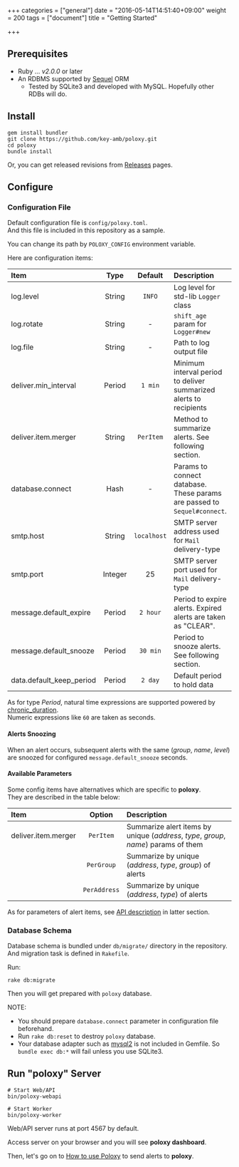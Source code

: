 +++
categories = ["general"]
date = "2016-05-14T14:51:40+09:00"
weight = 200
tags = ["document"]
title = "Getting Started"

+++

## Prerequisites

- Ruby ... _v2.0.0_ or later
- An RDBMS supported by [Sequel](https://github.com/jeremyevans/sequel) ORM
  - Tested by SQLite3 and developed with MySQL. Hopefully other RDBs will do.

## Install

```
gem install bundler
git clone https://github.com/key-amb/poloxy.git
cd poloxy
bundle install
```

Or, you can get released revisions from [Releases](https://github.com/key-amb/poloxy/releases)
pages.

## Configure

### Configuration File

Default configuration file is `config/poloxy.toml`.  
And this file is included in this repository as a sample.

You can change its path by `POLOXY_CONFIG` environment variable.

Here are configuration items:

| Item | Type | Default | Description |
|:-----|:----:|:-------:|:------------|
| log.level | String | `INFO` | Log level for std-lib `Logger` class |
| log.rotate | String | \- | `shift_age` param for `Logger#new` |
| log.file | String | \- | Path to log output file |
| deliver.min_interval | Period | `1 min` | Minimum interval period to deliver summarized alerts to recipients |
| deliver.item.merger | String | `PerItem` | Method to summarize alerts. See following section. |
| database.connect | Hash | \- | Params to connect database. These params are passed to `Sequel#connect`. |
| smtp.host | String | `localhost` | SMTP server address used for `Mail` delivery-type |
| smtp.port | Integer | 25 | SMTP server port used for `Mail` delivery-type |
| message.default_expire | Period | `2 hour` | Period to expire alerts. Expired alerts are taken as "CLEAR". |
| message.default_snooze | Period | `30 min` | Period to snooze alerts. See following section. |
| data.default_keep_period | Period | `2 day` | Default period to hold data |

As for type _Period_, natural time expressions are supported powered by
[chronic_duration](https://github.com/hpoydar/chronic_duration).  
Numeric expressions like `60` are taken as seconds.

#### Alerts Snoozing

When an alert occurs, subsequent alerts with the same (_group_, _name_, _level_)
are snoozed for configured `message.default_snooze` seconds.

#### Available Parameters

Some config items have alternatives which are specific to **poloxy**.  
They are described in the table below:

| Item | Option | Description |
|:-----|:------:|:------------|
| deliver.item.merger | `PerItem` | Summarize alert items by unique (_address_, _type_, _group_, _name_) params of them |
| | `PerGroup` | Summarize by unique (_address_, _type_, _group_) of alerts |
| | `PerAddress` | Summarize by unique (_address_, _type_) of alerts |

As for parameters of alert items, see [API description](#http-api-to-send-alerts) in latter section.

### Database Schema

Database schema is bundled under `db/migrate/` directory in the repository.  
And migration task is defined in `Rakefile`.

Run:

```
rake db:migrate
```

Then you will get prepared with `poloxy` database.

NOTE:

- You should prepare `database.connect` parameter in configuration file beforehand.
- Run `rake db:reset` to destroy `poloxy` database.
- Your database adapter such as [mysql2](https://rubygems.org/gems/mysql2) is not included in Gemfile.
So `bundle exec db:*` will fail unless you use SQLite3.


## Run "poloxy" Server

```
# Start Web/API
bin/poloxy-webapi

# Start Worker
bin/poloxy-worker
```

Web/API server runs at port 4567 by default.

Access server on your browser and you will see **poloxy dashboard**.

Then, let's go on to [How to use Poloxy](usage) to send alerts to **poloxy**.
